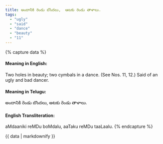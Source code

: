 ```yaml
---
title: అందానికి రెండు బొందలు,  ఆటకు రెండు తాళాలు.
tags:
  - "ugly"
  - "said"
  - "dance"
  - "beauty"
  - "11"
---
```


{% capture data %}
#### Meaning in English:
Two holes in beauty; two cymbals in a dance.
(See Nos. 11, 12.)
Said of an ugly and bad dancer.

#### Meaning in Telugu:
అందానికి రెండు బొందలు,  ఆటకు రెండు తాళాలు.

#### English Transliteration:
aMdaaniki reMDu boMdalu,  aaTaku reMDu taaLaalu.
{% endcapture %}

<div class="notice">{{ data | markdownify }}</div>

